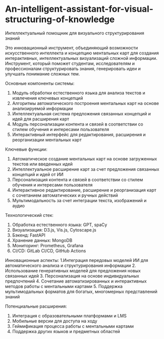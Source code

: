 # An-intelligent-assistant-for-visual-structuring-of-knowledge
Интеллектуальный помощник для визуального структурирования знаний

Это инновационный инструмент, объединяющий возможности искусственного интеллекта и концепцию ментальных карт для создания интерактивных, интеллектуальных визуализаций сложной информации. Инструмент, который поможет студентам, исследователям и профессионалам структурировать знания, генерировать идеи и улучшать понимание сложных тем.

Основные компоненты системы:
1. Модуль обработки естественного языка для анализа текстов и извлечения ключевых концепций
2. Алгоритмы автоматического построения ментальных карт на основе анализируемой информации
3. Интеллектуальная система предложения связанных концепций и идей для расширения карт
4. Модуль персонализации контента и связей в соответствии со стилем обучения и интересами пользователя
5. Интерактивный интерфейс для редактирования, расширения и реорганизации ментальных карт

Ключевые функции:
1. Автоматическое создание ментальных карт на основе загруженных текстов или введенных идей
2. Интеллектуальное расширение карт за счет предложения связанных концепций и идей от ИИ
3. Персонализация контента и связей в соответствии со стилем обучения и интересами пользователя
4. Интерактивное редактирование, расширение и реорганизация карт с сочетанием автоматических и ручных действий
5. Мультимодальность за счет интеграции текста, изображений и аудио

Технологический стек:
1. Обработка естественного языка: GPT, spaCy
2. Визуализация: D3.js, Vis.js, Cytoscape.js
3. Бэкенд: FastAPI
4. Хранение данных: MongoDB
5. Мониторинг: Prometheus, Grafana
5. CI/CD: GitLab CI/CD, GitHub Actions

Инновационные аспекты:
1.Интеграция передовых моделей ИИ для автоматического анализа и структурирования информации
2. Использование генеративных моделей для предложения новых связанных идей
3. Персонализация на основе индивидуальных предпочтений
4. Сочетание автоматизированных и интерактивных методов работы с ментальными картами
5. Поддержка мультимодальных форматов для богатых, многомерных представлений знаний

Потенциальные расширения:
1. Интеграция с образовательными платформами и LMS
2. Мобильные версии для доступа на ходу
3. Геймификация процесса работы с ментальными картами
4. Поддержка других языков и предметных областей
